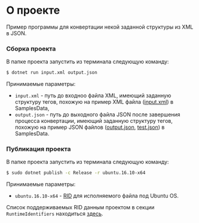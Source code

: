 # О проекте

Пример программы для конвертации некой заданной структуры из XML в JSON.

### Сборка проекта
В папке проекта запустить из терминала следующую команду:

```sh
$ dotnet run input.xml output.json
```
Принимаемые параметры:
 - `input.xml` - путь до входноо файла XML, имеющий заданную структуру тегов, похожую на пример XML файла ([input.xml][inputXml]) в SamplesData,
 - `output.json` - путь до выходного файла JSON после завершения процесса конвертации, имеющий заданную структуру тегов, похожую на пример JSON файлов ([output.json][outputJson], [test.json][testJson]) в SamplesData.

### Публикация проекта
В папке проекта запустить из терминала следующую команду:

```sh
$ sudo dotnet publish -c Release -r ubuntu.16.10-x64
```

Принимаемые параметры:
 - `ubuntu.16.10-x64` - [RID][rid] для исполняемого файла под Ubuntu OS.

Список поддерживаемых RID данным проектом в секции `RuntimeIdentifiers` находиться [здесь][ridProject].

[inputXml]: <ConverterXML-JSON/SamplesData/input.xml>
[outputJson]: <ConverterXML-JSON/SamplesData/output.json>
[testJson]: <ConverterXML-JSON/SamplesData/test.json>
[rid]: <https://docs.microsoft.com/ru-ru/dotnet/core/rid-catalog>
[ridProject]: <ConverterXML-JSON/ConverterXML-JSON.csproj>

